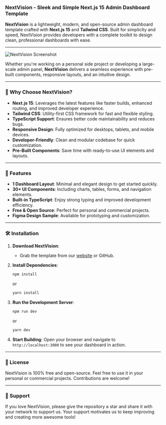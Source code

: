
### NextVision - Sleek and Simple Next.js 15 Admin Dashboard Template

**NextVision** is a lightweight, modern, and open-source admin dashboard template crafted with **Next.js 15** and **Tailwind CSS**. Built for simplicity and speed, NextVision provides developers with a complete toolkit to design clean, professional dashboards with ease.  

---

![NextVision Screenshot](https://example.com/your-image-link.jpg)

Whether you're working on a personal side project or developing a large-scale admin panel, **NextVision** delivers a seamless experience with pre-built components, responsive layouts, and an intuitive design.  

---

### 🌟 Why Choose NextVision?

- **Next.js 15**: Leverages the latest features like faster builds, enhanced routing, and improved developer experience.
- **Tailwind CSS**: Utility-first CSS framework for fast and flexible styling.
- **TypeScript Support**: Ensures better code maintainability and reduces bugs.
- **Responsive Design**: Fully optimized for desktops, tablets, and mobile devices.
- **Developer-Friendly**: Clean and modular codebase for quick customization.
- **Pre-Built Components**: Save time with ready-to-use UI elements and layouts.

---

### 🚀 Features

- **1 Dashboard Layout**: Minimal and elegant design to get started quickly.
- **30+ UI Components**: Including charts, tables, forms, and navigation elements.
- **Built-in TypeScript**: Enjoy strong typing and improved development efficiency.
- **Free & Open Source**: Perfect for personal and commercial projects.
- **Figma Design Sample**: Available for prototyping and customization.

---

### 🛠️ Installation

1. **Download NextVision**:
   - Grab the template from our [website](https://example.com) or GitHub.

2. **Install Dependencies**:
   ```bash
   npm install
   ```  
   or  
   ```bash
   yarn install
   ```

3. **Run the Development Server**:
   ```bash
   npm run dev
   ```
   or  
   ```bash
   yarn dev
   ```

4. **Start Building**:
   Open your browser and navigate to `http://localhost:3000` to see your dashboard in action.

---

### 📄 License
NextVision is 100% free and open-source. Feel free to use it in your personal or commercial projects. Contributions are welcome!

---

### 💜 Support
If you love NextVision, please give the repository a star and share it with your network to support us. Your support motivates us to keep improving and creating more awesome tools!

